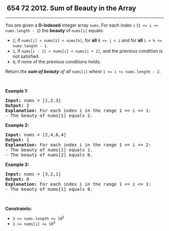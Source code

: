 <h2> 654 72
2012. Sum of Beauty in the Array</h2><hr><div><p>You are given a <strong>0-indexed</strong> integer array <code>nums</code>. For each index <code>i</code> (<code>1 &lt;= i &lt;= nums.length - 2</code>) the <strong>beauty</strong> of <code>nums[i]</code> equals:</p>

<ul>
	<li><code>2</code>, if <code>nums[j] &lt; nums[i] &lt; nums[k]</code>, for <strong>all</strong> <code>0 &lt;= j &lt; i</code> and for <strong>all</strong> <code>i &lt; k &lt;= nums.length - 1</code>.</li>
	<li><code>1</code>, if <code>nums[i - 1] &lt; nums[i] &lt; nums[i + 1]</code>, and the previous condition is not satisfied.</li>
	<li><code>0</code>, if none of the previous conditions holds.</li>
</ul>

<p>Return<em> the <strong>sum of beauty</strong> of all </em><code>nums[i]</code><em> where </em><code>1 &lt;= i &lt;= nums.length - 2</code>.</p>

<p>&nbsp;</p>
<p><strong class="example">Example 1:</strong></p>

<pre><strong>Input:</strong> nums = [1,2,3]
<strong>Output:</strong> 2
<strong>Explanation:</strong> For each index i in the range 1 &lt;= i &lt;= 1:
- The beauty of nums[1] equals 2.
</pre>

<p><strong class="example">Example 2:</strong></p>

<pre><strong>Input:</strong> nums = [2,4,6,4]
<strong>Output:</strong> 1
<strong>Explanation:</strong> For each index i in the range 1 &lt;= i &lt;= 2:
- The beauty of nums[1] equals 1.
- The beauty of nums[2] equals 0.
</pre>

<p><strong class="example">Example 3:</strong></p>

<pre><strong>Input:</strong> nums = [3,2,1]
<strong>Output:</strong> 0
<strong>Explanation:</strong> For each index i in the range 1 &lt;= i &lt;= 1:
- The beauty of nums[1] equals 0.
</pre>

<p>&nbsp;</p>
<p><strong>Constraints:</strong></p>

<ul>
	<li><code>3 &lt;= nums.length &lt;= 10<sup>5</sup></code></li>
	<li><code>1 &lt;= nums[i] &lt;= 10<sup>5</sup></code></li>
</ul>
</div>